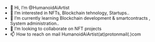 - 👋 Hi, I’m @HumanoidAiArtist
- 👀 I’m interested in NFTs, Blockchain tehnology, Startups..
- 🌱 I’m currently learning Blockchain development & smartcontracts , System administration..
- 💞️ I’m looking to collaborate on NFT projects
- 📫 How to reach on mail HumanoidAiArtist(at)protonmail(.)com


<!---
HumanoidAiArtist/HumanoidAiArtist is a ✨ special ✨ repository because its `README.md` (this file) appears on your GitHub profile.
You can click the Preview link to take a look at your changes.
--->
